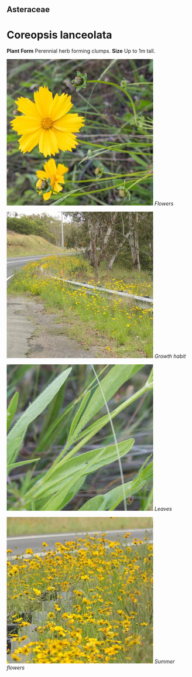 ## Asteraceae
# Coreopsis lanceolata

**Plant Form** Perennial herb forming clumps. **Size** Up to 1m tall.


![Flowers](73097__DSF3494.jpg)
   *Flowers* 

![Growth habit](70402_P1033023.jpg)
   *Growth habit* 

![Leaves](73104__DSF3502.jpg)
   *Leaves* 

![Summer flowers](70424_P1033049.jpg)
   *Summer flowers* 

